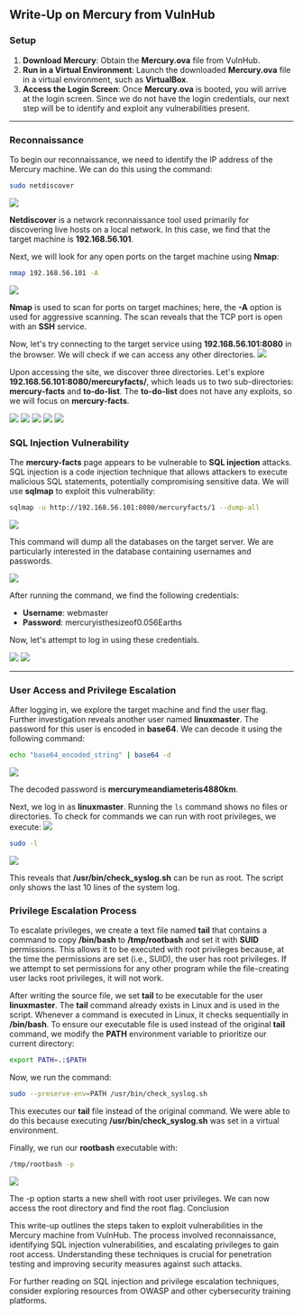 ## Write-Up on Mercury from VulnHub

### Setup
1. **Download Mercury**: Obtain the **Mercury.ova** file from VulnHub.
2. **Run in a Virtual Environment**: Launch the downloaded **Mercury.ova** file in a virtual environment, such as **VirtualBox**.
3. **Access the Login Screen**: Once **Mercury.ova** is booted, you will arrive at the login screen. Since we do not have the login credentials, our next step will be to identify and exploit any vulnerabilities present.

---

### Reconnaissance
To begin our reconnaissance, we need to identify the IP address of the Mercury machine. We can do this using the command:

```bash
sudo netdiscover
```
![](1.png)

**Netdiscover** is a network reconnaissance tool used primarily for discovering live hosts on a local network. In this case, we find that the target machine is **192.168.56.101**.

Next, we will look for any open ports on the target machine using **Nmap**:

```bash
nmap 192.168.56.101 -A
```
![](2.png)

**Nmap** is used to scan for ports on target machines; here, the **-A** option is used for aggressive scanning. The scan reveals that the TCP port is open with an **SSH** service.

Now, let's try connecting to the target service using **192.168.56.101:8080** in the browser. We will check if we can access any other directories.
![](3.png)

Upon accessing the site, we discover three directories. Let's explore **192.168.56.101:8080/mercuryfacts/**, which leads us to two sub-directories: **mercury-facts** and **to-do-list**. The **to-do-list** does not have any exploits, so we will focus on **mercury-facts**.

![](4.png)
![](5.png)
![](6.png)
![](7.png)
![](8.png)

### SQL Injection Vulnerability
The **mercury-facts** page appears to be vulnerable to **SQL injection** attacks. SQL injection is a code injection technique that allows attackers to execute malicious SQL statements, potentially compromising sensitive data. We will use **sqlmap** to exploit this vulnerability:

```bash
sqlmap -u http://192.168.56.101:8080/mercuryfacts/1 --dump-all
```
![](9.png)

This command will dump all the databases on the target server. We are particularly interested in the database containing usernames and passwords.

![](10.png)

After running the command, we find the following credentials:
- **Username**: webmaster
- **Password**: mercuryisthesizeof0.056Earths

Now, let's attempt to log in using these credentials.

![](11.png)
![](12.png)

---

### User Access and Privilege Escalation
After logging in, we explore the target machine and find the user flag. Further investigation reveals another user named **linuxmaster**. The password for this user is encoded in **base64**. We can decode it using the following command:

```bash
echo "base64_encoded_string" | base64 -d
```
![](13.png)

The decoded password is **mercurymeandiameteris4880km**. 

Next, we log in as **linuxmaster**. Running the `ls` command shows no files or directories. To check for commands we can run with root privileges, we execute:
![](14.png)

```bash
sudo -l
```
![](15.png)

This reveals that **/usr/bin/check_syslog.sh** can be run as root. The script only shows the last 10 lines of the system log.

### Privilege Escalation Process
To escalate privileges, we create a text file named **tail** that contains a command to copy **/bin/bash** to **/tmp/rootbash** and set it with **SUID** permissions. This allows it to be executed with root privileges because, at the time the permissions are set (i.e., SUID), the user has root privileges. If we attempt to set permissions for any other program while the file-creating user lacks root privileges, it will not work.

After writing the source file, we set **tail** to be executable for the user **linuxmaster**. The **tail** command already exists in Linux and is used in the script. Whenever a command is executed in Linux, it checks sequentially in **/bin/bash**. To ensure our executable file is used instead of the original **tail** command, we modify the **PATH** environment variable to prioritize our current directory:

```bash
export PATH=.:$PATH
```

Now, we run the command:

```bash
sudo --preserve-env=PATH /usr/bin/check_syslog.sh
```

This executes our **tail** file instead of the original command. We were able to do this because executing **/usr/bin/check_syslog.sh** was set in a virtual environment.

Finally, we run our **rootbash** executable with:

```bash
/tmp/rootbash -p
```
![](16.png)

The -p option starts a new shell with root user privileges. We can now access the root directory and find the root flag.
Conclusion

This write-up outlines the steps taken to exploit vulnerabilities in the Mercury machine from VulnHub. The process involved reconnaissance, identifying SQL injection vulnerabilities, and escalating privileges to gain root access. Understanding these techniques is crucial for penetration testing and improving security measures against such attacks.

For further reading on SQL injection and privilege escalation techniques, consider exploring resources from OWASP and other cybersecurity training platforms.
